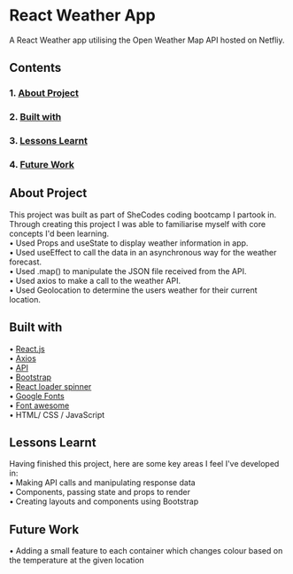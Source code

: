 # React Weather App

A React Weather app utilising the Open Weather Map API hosted on Netfliy.

## Contents

### 1. [About Project](#about-project)

### 2. [Built with](#built-with)

### 3. [Lessons Learnt](#lessons-learnt)

### 4. [Future Work](future-work)

## About Project

This project was built as part of SheCodes coding bootcamp I partook in. Through creating this project I was able to familiarise myself with core concepts I'd been learning.\
• Used Props and useState to display weather information in app.\
• Used useEffect to call the data in an asynchronous way for the weather forecast.\
• Used .map() to manipulate the JSON file received from the API.\
• Used axios to make a call to the weather API.\
• Used Geolocation to determine the users weather for their current location.

## Built with

• [React.js](https://reactjs.org/)\
• [Axios](https://github.com/axios/axios)\
• [API](https://openweathermap.org/api)\
• [Bootstrap](https://getbootstrap.com/)\
• [React loader spinner](https://www.npmjs.comaxi/package/react-loader-spinner)\
• [Google Fonts](https://fonts.google.com/)\
• [Font awesome](https://fontawesome.com/)\
• HTML/ CSS / JavaScript

## Lessons Learnt

Having finished this project, here are some key areas I feel I've developed in:\
• Making API calls and manipulating response data\
• Components, passing state and props to render\
• Creating layouts and components using Bootstrap

## Future Work

• Adding a small feature to each container which changes colour based on the temperature at the given location
